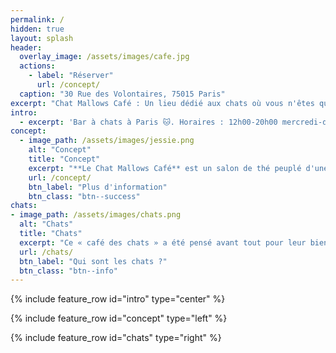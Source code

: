 ```yaml
---
permalink: /
hidden: true
layout: splash
header:
  overlay_image: /assets/images/cafe.jpg
  actions:
    - label: "Réserver"
      url: /concept/
  caption: "30 Rue des Volontaires, 75015 Paris"
excerpt: "Chat Mallows Café : Un lieu dédié aux chats où vous n'êtes que l'invité"
intro:
  - excerpt: 'Bar à chats à Paris 🐱. Horaires : 12h00-20h00 mercredi-dimanche'
concept:
  - image_path: /assets/images/jessie.png
    alt: "Concept"
    title: "Concept"
    excerpt: "**Le Chat Mallows Café** est un salon de thé peuplé d'une quinzaine de chats d'origines diverses en **totale liberté**. Tout en savourant boissons, collations sucrées ou salées, vous pourrez laisser se nouer la relation avec les maîtres des lieux. La particularité de ce « bar à chat » réside dans son approche très **orientale** du concept. La décoration, les petits rappels jusque dans les commandes vous ramènent inexorablement à l'amour de l'élégance que nous portons à ces petits félins."
    url: /concept/
    btn_label: "Plus d'information"
    btn_class: "btn--success"
chats:
- image_path: /assets/images/chats.png
  alt: "Chats"
  title: "Chats"
  excerpt: "Ce « café des chats » a été pensé avant tout pour leur bien-être ! Tout commence par le choix des pensionnaires. Ils ont été sélectionnés pour leur comportement docile ou joueur et leur capacité à vivre en communauté. L'environnement a été adapté pour qu'ils puissent se dépenser en s'amusant enfin, un circuit d'air spécifique garantit une température idéale tout en évitant odeurs et moiteur. L'hygiène est également un point sur lequel le CMC ne transige pas ! Il y a une séparation absolue entre les chats et la zone de confections des commandes et du gel hydroalcoolique est à disposition à l'entrée et à la sortie."
  url: /chats/
  btn_label: "Qui sont les chats ?"
  btn_class: "btn--info"
---
```


{% include feature_row id="intro" type="center" %}

{% include feature_row id="concept" type="left" %}

{% include feature_row id="chats" type="right" %}

